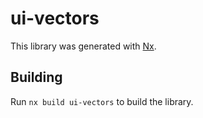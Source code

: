 # ui-vectors

This library was generated with [Nx](https://nx.dev).

## Building

Run `nx build ui-vectors` to build the library.
